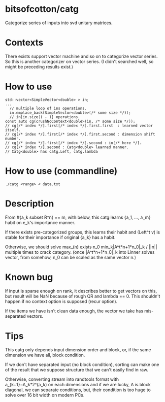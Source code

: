# bitsofcotton/catg
Categorize series of inputs into svd unitary matrices.

# Contexts
There exists support vector machine and so on to categorize vector series.  
So this is another categorizer on vector series. (I didn't searched well, so might be preceding results exist.)

# How to use
    std::vector<SimpleVector<double> > in;
    ...
      // multiple loop of ins operations.
      in.emplace_back(SimpleVector<double>(/* some size */));
      // in[in.size() - 1] operations.
    const auto cg(crushNoContext<double>(in, /* some size */));
    // cg[/* index */].first[/* index */].first.first  : learned vector itself.
    // cg[/* index */].first[/* index */].first.second : dimension shift number.
    // cg[/* index */].first[/* index */].second : in[/* here */].
    // cg[/* index */].second : Catg<double> learned manner.
    // Catg<double> has catg.Left, catg.lambda

# How to use (commandline)
    ./catg <range> < data.txt

# Description
From #{a_k subset R^n} == m, with below, this catg learns {a_1, ..., a_m} habit on e_k's importance manner.

If there exists pre-categorized groups, this learns their habit and (Left^t v) is stable for their importance
if original {a_k} has a habit.

Otherwise, we should solve max_(n) exists n_0 min_k|A^t\*n+1\*n_0|\_k / ||n|| multiple times to crack category.
(once |A^t\*n+1\*n_0|\_k into Linner solves vector, from somehow, n_0 can be scaled as the same vector n.)

# Known bug
If input is sparse enough on rank, it describes better to get vectors on this, but result will be NaN because of rough QR and lambda == 0.
This shouldn't happen if no context option is supposed (recur option).

If the items we have isn't clean data enough, the vector we take has mis-separated vectors.

# Tips
This catg only depends input dimension order and block, or, if the same dimension we have all, block condition.

If we don't have separated input (no block condition), sorting can make one of the result that we suppose structure that we can't easily find in raw.

Otherwise, converting stream into randtools format with a\_{k+1}=A\_k\*2^(a\_k) on each dimensions and if we are lucky, A is block diagonal,
we can separate conditions, but, their condition is too huge to solve over 16 bit width on modern PCs.
